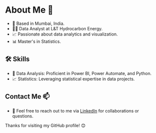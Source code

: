 # About Me 🚀

- 🌇 Based in Mumbai, India.
- 🧑‍💼 Data Analyst at L&T Hydrocarbon Energy.
- 📈 Passionate about data analytics and visualization.
- 📊 Master's in Statistics.
## 🛠 Skills

- 💼 Data Analysis: Proficient in Power BI, Power Automate, and Python.
- 📈 Statistics: Leveraging statistical expertise in data projects.


## Contact Me 📫

- 📧 Feel free to reach out to me via [LinkedIn](https://www.linkedin.com/in/omkar-sutar9702/) for collaborations or questions.

Thanks for visiting my GitHub profile! 😊
